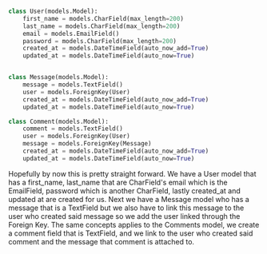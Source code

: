 ``` python

class User(models.Model):
    first_name = models.CharField(max_length=200)
    last_name = models.CharField(max_length=200)
    email = models.EmailField()
    password = models.CharField(max_length=200)
    created_at = models.DateTimeField(auto_now_add=True)
    updated_at = models.DateTimeField(auto_now=True)


class Message(models.Model):
    message = models.TextField()
    user = models.ForeignKey(User)
    created_at = models.DateTimeField(auto_now_add=True)
    updated_at = models.DateTimeField(auto_now=True)

class Comment(models.Model):
    comment = models.TextField()
    user = models.ForeignKey(User)
    message = models.ForeignKey(Message)
    created_at = models.DateTimeField(auto_now_add=True)
    updated_at = models.DateTimeField(auto_now=True)

```

Hopefully by now this is pretty straight forward. We have a User model that has a first_name, last_name that are CharField's email which is the EmailField, password which is another CharField, lastly created_at and updated at are created for us. Next we have a Message model who has a message that is a TextField but we also have to link this message to the user who created said message so we add the user linked through the Foreign Key. The same concepts applies to the Comments model, we create a comment field that is TextField, and we link to the user who created said comment and the message that comment is attached to.
